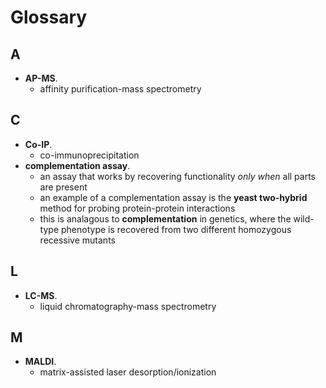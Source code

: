 # Glossary

## A

- **AP-MS**.
  - affinity purification-mass spectrometry

## C

- **Co-IP**.
  - co-immunoprecipitation
- **complementation assay**.
  - an assay that works by recovering functionality _only when_ all parts are present
  - an example of a complementation assay is the **yeast two-hybrid** method
    for probing protein-protein interactions
  - this is analagous to **complementation** in genetics, where the wild-type
    phenotype is recovered from two different homozygous recessive mutants

## L

- **LC-MS**.
  - liquid chromatography-mass spectrometry

## M

- **MALDI**.
  - matrix-assisted laser desorption/ionization
